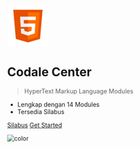 ![logo](/assets/icons/icon-html.svg ':size=100x100')

# **Codale Center**

> HyperText Markup Language Modules

- Lengkap dengan 14 Modules
- Tersedia Silabus

[Silabus](/html/silabus.md)  [Get Started](#pengenalan)

![color](#f2f2f2)